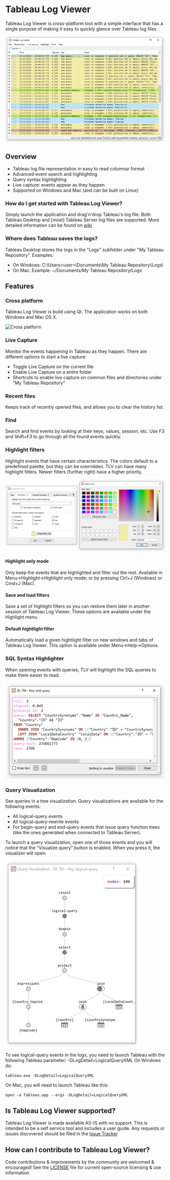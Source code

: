 # Tableau Log Viewer

Tableau Log Viewer is cross-platform tool with a simple interface that has a single purpose of making it easy to quickly glance over Tableau log files.

![TLV Screenshot](resources/wiki/tlv_screen.png "TLV running on Windows 10")

Overview
---------------
* Tableau log file representation in easy to read columnar format
* Advanced event search and highlighting
* Query syntax highlighting
* Live capture: events appear as they happen
* Supported on Windows and Mac (and can be built on Linux)

### How do I get started with Tableau Log Viewer?
Simply launch the application and drag'n'drop Tableau's log file. Both Tableau Desktop and [most] Tableau Server log files are supported. More detailed information can be found on [wiki](https://github.com/tableau/tableau-log-viewer/wiki)

### Where does Tableau saves the logs?
Tableau Desktop stores the logs in the "Logs" subfolder under "My Tableau Repository". Examples:
- On Windows: C:\Users\<user>\Documents\My Tableau Repository\Logs\
- On Mac: Example: ~/Documents/My Tableau Repository/Logs

Features
---------------
### Cross platform
Tableau Log Viewer is build using Qt. The application works on both Windows and Mac OS X.

![Cross platform](resources/wiki/win_and_mac.png "TLV running on Windows and Mac")

### Live Capture
Monitor the events happening in Tableau as they happen. There are different options to start a live capture:
- Toggle Live Capture on the current file
- Enable Live Capture on a entire folder
- Shortcuts to enable live capture on common files and directories under "My Tableau Repository"

### Recent files
Keeps track of recently opened files, and allows you to clear the history list.

### Find
Search and find events by looking at their keys, values, session, etc.
Use F3 and Shift+F3 to go through all the found events quickly.

### Highlight filters
Highlight events that have certain characteristics. The colors default to a predefined palette, but they can be overridden.
TLV can have many highlight filters. Newer filters (further right) have a higher priority.

![Highlight filters](resources/wiki/highlight_filter.png "Choosing the color of a highlight filter")

#### Highlight only mode
Only keep the events that are highlighted and filter out the rest. Available in Menu->Highlight->Highlight only mode; or by pressing Ctrl+J (Windows) or Cmd+J (Mac).

#### Save and load filters
Save a set of highlight filters so you can restore them later in another session of Tableau Log Viewer.
These options are available under the Highlight menu. 

#### Default hightlight filter
Automatically load a given hightlight filter on new windows and tabs of Tableau Log Viewer.
This option is available under Menu->Help->Options.

### SQL Syntax Highlighter
When opening events with queries, TLV will highlight the SQL queries to make them easier to read.

![SQL Highlighter](resources/wiki/sql_highlighter.png "Inspecting a SQL query in TLV")

### Query Visualization
See queries in a tree visualization. Query visualizations are available for the following events:
- All logical-query events
- All logical-query-rewrite events
- For begin-query and end-query events that issue query function trees (like the ones generated when connected to Tableau Server).

To launch a query visualization, open one of those events and you will notice that the "Visualize query" button is enabled. When you press it, the visualizer will open:

![SQL Highlighter](resources/wiki/query_visualization.png "Visualizing a query")

To see logical-query events in the logs, you need to launch Tableau with the following Tableau parameter: -DLogDetail=LogicalQueryXML
On Windows do:
```
tableau.exe -DLogDetail=LogicalQueryXML
```
On Mac, you will need to launch Tableau like this:
```
open -a Tableau.app --args -DLogDetail=LogicalQueryXML
```

Is Tableau Log Viewer supported?
---------------
Tableau Log Viewer is made available AS-IS with no support. This is intended to be a self service tool and includes a user guide. Any requests or issues discovered should be filed in the [Issue Tracker](https://github.com/tableau/tableau-log-viewer/issues)

How can I contribute to Tableau Log Viewer?
---------------
Code contributions & improvements by the community are welcomed & encouraged! See the [LICENSE](https://github.com/tableau/TableauLogViewer/blob/master/LICENSE) file for current open-source licensing & use information.